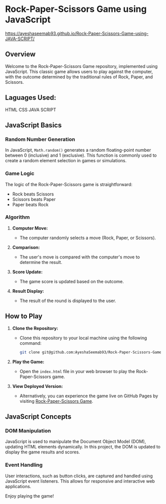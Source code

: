 # Rock-Paper-Scissors Game using JavaScript
https://ayeshaseemab93.github.io/Rock-Paper-Scissors-Game-using-JAVA-SCRIPT/
## Overview

Welcome to the Rock-Paper-Scissors Game repository, implemented using JavaScript. This classic game allows users to play against the computer, with the outcome determined by the traditional rules of Rock, Paper, and Scissors.

## Laguages Used:
 HTML
 CSS
 JAVA SCRIPT

## JavaScript Basics

### Random Number Generation

In JavaScript, `Math.random()` generates a random floating-point number between 0 (inclusive) and 1 (exclusive). This function is commonly used to create a random element selection in games or simulations.

### Game Logic

The logic of the Rock-Paper-Scissors game is straightforward:

- Rock beats Scissors
- Scissors beats Paper
- Paper beats Rock

### Algorithm

1. **Computer Move:**
   - The computer randomly selects a move (Rock, Paper, or Scissors).

2. **Comparison:**
   - The user's move is compared with the computer's move to determine the result.

3. **Score Update:**
   - The game score is updated based on the outcome.

4. **Result Display:**
   - The result of the round is displayed to the user.

## How to Play

1. **Clone the Repository:**
   - Clone this repository to your local machine using the following command:
     ```bash
     git clone git@github.com:AyeshaSeemab93/Rock-Paper-Scissors-Game-using-JAVA-SCRIPT.git
     ```

2. **Play the Game:**
   - Open the `index.html` file in your web browser to play the Rock-Paper-Scissors game.

3. **View Deployed Version:**
   - Alternatively, you can experience the game live on GitHub Pages by visiting [Rock-Paper-Scissors Game](https://ayeshaseemab93.github.io/Rock-Paper-Scissors-Game-using-JAVA-SCRIPT/).

## JavaScript Concepts

### DOM Manipulation

JavaScript is used to manipulate the Document Object Model (DOM), updating HTML elements dynamically. In this project, the DOM is updated to display the game results and scores.

### Event Handling

User interactions, such as button clicks, are captured and handled using JavaScript event listeners. This allows for responsive and interactive web applications.


Enjoy playing the game!
